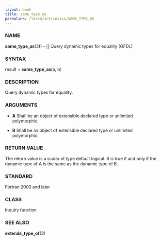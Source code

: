 ```yaml
---
layout: book
title: same_type_as
permalink: /learn/intrinsics/SAME_TYPE_AS
---
```

### NAME

**same\_type\_as**(3f) - \[\] Query dynamic types for equality
(GFDL)

### SYNTAX

result = **same\_type\_as**(a, b)

### DESCRIPTION

Query dynamic types for equality.

### ARGUMENTS

  - **A**
    Shall be an object of extensible declared type or unlimited
    polymorphic.

  - **B**
    Shall be an object of extensible declared type or unlimited
    polymorphic.

### RETURN VALUE

The return value is a scalar of type default logical. It is true if and
only if the dynamic type of A is the same as the dynamic type of B.

### STANDARD

Fortran 2003 and later

### CLASS

Inquiry function

### SEE ALSO

**extends\_type\_of**(3)
